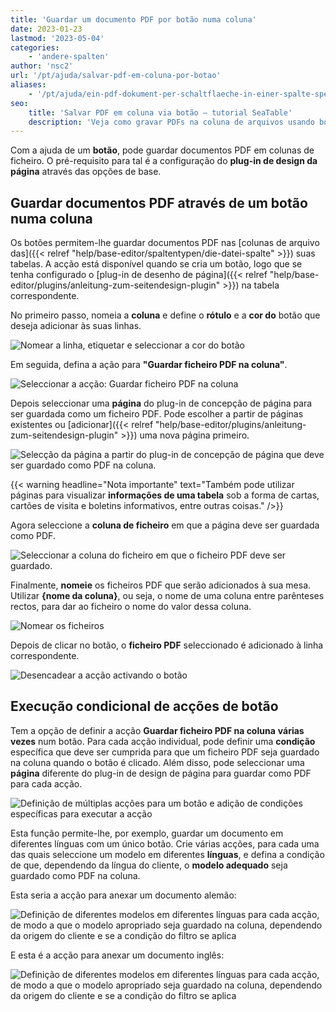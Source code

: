 ```yaml
---
title: 'Guardar um documento PDF por botão numa coluna'
date: 2023-01-23
lastmod: '2023-05-04'
categories:
    - 'andere-spalten'
author: 'nsc2'
url: '/pt/ajuda/salvar-pdf-em-coluna-por-botao'
aliases:
    - '/pt/ajuda/ein-pdf-dokument-per-schaltflaeche-in-einer-spalte-speichern'
seo:
    title: 'Salvar PDF em coluna via botão – tutorial SeaTable'
    description: 'Veja como gravar PDFs na coluna de arquivos usando botões no SeaTable, configurando também condições para modelos em diferentes idiomas.'
---
```


Com a ajuda de um **botão**, pode guardar documentos PDF em colunas de ficheiro. O pré-requisito para tal é a configuração do **plug-in de design da página** através das opções de base.

## Guardar documentos PDF através de um botão numa coluna

Os botões permitem-lhe guardar documentos PDF nas [colunas de arquivo das]({{< relref "help/base-editor/spaltentypen/die-datei-spalte" >}}) suas tabelas. A acção está disponível quando se cria um botão, logo que se tenha configurado o [plug-in de desenho de página]({{< relref "help/base-editor/plugins/anleitung-zum-seitendesign-plugin" >}}) na tabela correspondente.

No primeiro passo, nomeia a **coluna** e define o **rótulo** e a **cor do** botão que deseja adicionar às suas linhas.

![Nomear a linha, etiquetar e seleccionar a cor do botão](images/name-button-and-select-colour.png)

Em seguida, defina a ação para **"Guardar ficheiro PDF na coluna"**.

![Seleccionar a acção: Guardar ficheiro PDF na coluna](images/create-pdf-design-and-save-to-column.png)

Depois seleccionar uma **página** do plug-in de concepção de página para ser guardada como um ficheiro PDF. Pode escolher a partir de páginas existentes ou [adicionar]({{< relref "help/base-editor/plugins/anleitung-zum-seitendesign-plugin" >}}) uma nova página primeiro.

![Selecção da página a partir do plug-in de concepção de página que deve ser guardado como PDF na coluna.](images/select-file-to-create-PDF-with.png)

{{< warning  headline="Nota importante"  text="Também pode utilizar páginas para visualizar **informações de uma tabela** sob a forma de cartas, cartões de visita e boletins informativos, entre outras coisas." />}}

Agora seleccione a **coluna de ficheiro** em que a página deve ser guardada como PDF.

![Seleccionar a coluna do ficheiro em que o ficheiro PDF deve ser guardado.](images/select-column-to-put-PDF.png)

Finalmente, **nomeie** os ficheiros PDF que serão adicionados à sua mesa. Utilizar **{nome da coluna}**, ou seja, o nome de uma coluna entre parênteses rectos, para dar ao ficheiro o nome do valor dessa coluna.

![Nomear os ficheiros](images/PDF-file-name.png)

Depois de clicar no botão, o **ficheiro PDF** seleccionado é adicionado à linha correspondente.

![Desencadear a acção activando o botão](images/pdf-example.gif)

## Execução condicional de acções de botão

Tem a opção de definir a acção **Guardar ficheiro PDF na coluna** **várias vezes** num botão. Para cada acção individual, pode definir uma **condição** específica que deve ser cumprida para que um ficheiro PDF seja guardado na coluna quando o botão é clicado. Além disso, pode seleccionar uma **página** diferente do plug-in de design de página para guardar como PDF para cada acção.

![Definição de múltiplas acções para um botão e adição de condições específicas para executar a acção](images/add-several-actions-and-conditions-to-button.jpg)

Esta função permite-lhe, por exemplo, guardar um documento em diferentes línguas com um único botão. Crie várias acções, para cada uma das quais seleccione um modelo em diferentes **línguas**, e defina a condição de que, dependendo da língua do cliente, o **modelo adequado** seja guardado como PDF na coluna.

Esta seria a acção para anexar um documento alemão:

![Definição de diferentes modelos em diferentes línguas para cada acção, de modo a que o modelo apropriado seja guardado na coluna, dependendo da origem do cliente e se a condição do filtro se aplica](images/create-pdf-via-button-condition-1.png)

E esta é a acção para anexar um documento inglês:

![Definição de diferentes modelos em diferentes línguas para cada acção, de modo a que o modelo apropriado seja guardado na coluna, dependendo da origem do cliente e se a condição do filtro se aplica](images/create-pdf-via-button-condition-2.png)

